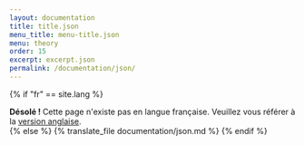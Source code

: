 ```yaml
---
layout: documentation
title: title.json
menu_title: menu-title.json
menu: theory
order: 15
excerpt: excerpt.json
permalink: /documentation/json/
---
```

{% if "fr" == site.lang %}
  <div class="alert alert-warning" role="alert">
  <strong>Désolé ! </strong>Cette page n'existe pas en langue française. Veuillez vous référer à la <a href="{{ page.url }}"> version anglaise</a>.
</div>
{% else %}
  {% translate_file documentation/json.md %}
 {% endif %}
